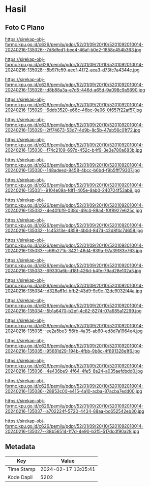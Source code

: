 # Hasil

## Foto C Plano

https://sirekap-obj-formc.kpu.go.id/c626/pemilu/pdpr/52/01/09/20/10/5201092010014-20240216-135026--7d8dfed1-bee4-46af-b0e2-1858c454b363.jpg

https://sirekap-obj-formc.kpu.go.id/c626/pemilu/pdpr/52/01/09/20/10/5201092010014-20240216-135028--8b97fe59-aecf-4f72-aea3-d73fc7a4344c.jpg

https://sirekap-obj-formc.kpu.go.id/c626/pemilu/pdpr/52/01/09/20/10/5201092010014-20240216-135028--d8b88a3a-e7d5-446d-a65d-9a098c9a5890.jpg

https://sirekap-obj-formc.kpu.go.id/c626/pemilu/pdpr/52/01/09/20/10/5201092010014-20240216-135029--6ddb3520-e66c-46bc-9e06-0f657f22af57.jpg

https://sirekap-obj-formc.kpu.go.id/c626/pemilu/pdpr/52/01/09/20/10/5201092010014-20240216-135029--2ff74673-53d7-4d9b-8c5b-47ab56c01f72.jpg

https://sirekap-obj-formc.kpu.go.id/c626/pemilu/pdpr/52/01/09/20/10/5201092010014-20240216-135030--f74c2109-697d-452c-b4f9-3e3e780a683b.jpg

https://sirekap-obj-formc.kpu.go.id/c626/pemilu/pdpr/52/01/09/20/10/5201092010014-20240216-135030--148adeed-8458-4bcc-b6bd-f9b5fff79307.jpg

https://sirekap-obj-formc.kpu.go.id/c626/pemilu/pdpr/52/01/09/20/10/5201092010014-20240216-135031--9104e09a-fdf1-405e-9ab0-240704f53ab9.jpg

https://sirekap-obj-formc.kpu.go.id/c626/pemilu/pdpr/52/01/09/20/10/5201092010014-20240216-135032--4e40fbf9-038d-49c4-88a4-f0f8927e625c.jpg

https://sirekap-obj-formc.kpu.go.id/c626/pemilu/pdpr/52/01/09/20/10/5201092010014-20240216-135032--1c45313e-4859-4b0d-847d-42d8f4c7d658.jpg

https://sirekap-obj-formc.kpu.go.id/c626/pemilu/pdpr/52/01/09/20/10/5201092010014-20240216-135033--c68b271b-342f-48d4-839a-97a39f83e763.jpg

https://sirekap-obj-formc.kpu.go.id/c626/pemilu/pdpr/52/01/09/20/10/5201092010014-20240216-135033--69330a6b-d18f-426d-b4fe-79ad28e102a5.jpg

https://sirekap-obj-formc.kpu.go.id/c626/pemilu/pdpr/52/01/09/20/10/5201092010014-20240216-135034--d328a61d-bfb2-43d9-9c9c-12dc9032f44a.jpg

https://sirekap-obj-formc.kpu.go.id/c626/pemilu/pdpr/52/01/09/20/10/5201092010014-20240216-135034--5b1a6470-b2ef-4c82-8274-07a685a12299.jpg

https://sirekap-obj-formc.kpu.go.id/c626/pemilu/pdpr/52/01/09/20/10/5201092010014-20240216-135035--ee2a5be3-56fb-4a35-ab60-ed8d7a1964e4.jpg

https://sirekap-obj-formc.kpu.go.id/c626/pemilu/pdpr/52/01/09/20/10/5201092010014-20240216-135035--95681d29-194b-4fbb-9b8c-4f891328e1f6.jpg

https://sirekap-obj-formc.kpu.go.id/c626/pemilu/pdpr/52/01/09/20/10/5201092010014-20240216-135036--4e436be9-4f64-4fe5-8a24-a035aefdbdd0.jpg

https://sirekap-obj-formc.kpu.go.id/c626/pemilu/pdpr/52/01/09/20/10/5201092010014-20240216-135036--28953c00-e415-4a10-acba-87acba7edd00.jpg

https://sirekap-obj-formc.kpu.go.id/c626/pemilu/pdpr/52/01/09/20/10/5201092010014-20240216-135037--a702224f-5720-4434-88aa-bc652542eb30.jpg

https://sirekap-obj-formc.kpu.go.id/c626/pemilu/pdpr/52/01/09/20/10/5201092010014-20240216-135027--38b56514-1f7d-4e90-b3f5-517dcdf90a28.jpg


## Metadata

| Key        | Value               |
| ---------- | ------------------- |
| Time Stamp | 2024-02-17 13:05:41 |
| Kode Dapil | 5202                |



